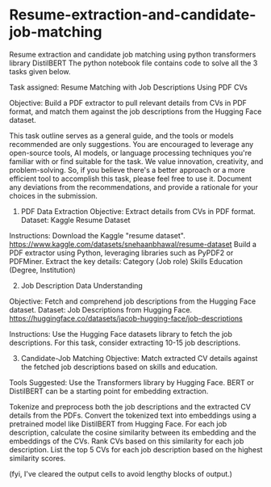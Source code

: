 # Resume-extraction-and-candidate-job-matching
Resume extraction and candidate job matching using python transformers library DistilBERT
The python notebook file contains code to solve all the 3 tasks given below.

Task assigned: Resume Matching with Job Descriptions Using PDF CVs

Objective: Build a PDF extractor to pull relevant details from CVs in PDF format, and match them against the job descriptions from the Hugging Face dataset.

This task outline serves as a general guide, and the tools or models recommended are only suggestions. You are encouraged to leverage any open-source tools, AI models, or language processing techniques you're familiar with or find suitable for the task. We value innovation, creativity, and problem-solving. So, if you believe there's a better approach or a more efficient tool to accomplish this task, please feel free to use it. Document any deviations from the recommendations, and provide a rationale for your choices in the submission.


1. PDF Data Extraction
Objective: Extract details from CVs in PDF format.
Dataset: Kaggle Resume Dataset

Instructions:
Download the Kaggle "resume dataset". https://www.kaggle.com/datasets/snehaanbhawal/resume-dataset
Build a PDF extractor using Python, leveraging libraries such as PyPDF2 or PDFMiner.
Extract the key details:
Category (Job role)
Skills
Education (Degree, Institution)

2. Job Description Data Understanding

Objective: Fetch and comprehend job descriptions from the Hugging Face dataset.
Dataset: Job Descriptions from Hugging Face. https://huggingface.co/datasets/jacob-hugging-face/job-descriptions

Instructions:
Use the Hugging Face datasets library to fetch the job descriptions. For this task, consider extracting 10-15 job descriptions.

3. Candidate-Job Matching
Objective: Match extracted CV details against the fetched job descriptions based on skills and education.

Tools Suggested: Use the Transformers library by Hugging Face. BERT or DistilBERT can be a starting point for embedding extraction.

Tokenize and preprocess both the job descriptions and the extracted CV details from the PDFs.
Convert the tokenized text into embeddings using a pretrained model like DistilBERT from Hugging Face.
For each job description, calculate the cosine similarity between its embedding and the embeddings of the CVs.
Rank CVs based on this similarity for each job description.
List the top 5 CVs for each job description based on the highest similarity scores.

(fyi, I've cleared the output cells to avoid lengthy blocks of output.)
